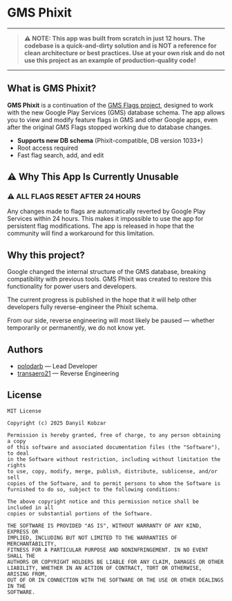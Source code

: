 # GMS Phixit
---

> **⚠️ NOTE: This app was built from scratch in just 12 hours. The codebase is a quick-and-dirty solution and is NOT a reference for clean architecture or best practices. Use at your own risk and do not use this project as an example of production-quality code!**

---

## What is GMS Phixit?

**GMS Phixit** is a continuation of the [GMS Flags project](https://github.com/polodarb/GMS-Flags), designed to work with the new Google Play Services (GMS) database schema. The app allows you to view and modify feature flags in GMS and other Google apps, even after the original GMS Flags stopped working due to database changes.

- **Supports new DB schema** (Phixit-compatible, DB version 1033+)
- Root access required
- Fast flag search, add, and edit

## ⚠️ Why This App Is Currently Unusable
### ⚠️ ALL FLAGS RESET AFTER 24 HOURS

Any changes made to flags are automatically reverted by Google Play Services within 24 hours. This makes it impossible to use the app for persistent flag modifications. The app is released in hope that the community will find a workaround for this limitation.

## Why this project?

Google changed the internal structure of the GMS database, breaking compatibility with previous tools. GMS Phixit was created to restore this functionality for power users and developers.

The current progress is published in the hope that it will help other developers fully reverse-engineer the Phixit schema.

From our side, reverse engineering will most likely be paused — whether temporarily or permanently, we do not know yet.

## Authors
- [polodarb](https://github.com/polodarb) — Lead Developer
- [transaero21](https://github.com/transaero21) — Reverse Engineering

## License
```
MIT License

Copyright (c) 2025 Danyil Kobzar

Permission is hereby granted, free of charge, to any person obtaining a copy
of this software and associated documentation files (the "Software"), to deal
in the Software without restriction, including without limitation the rights
to use, copy, modify, merge, publish, distribute, sublicense, and/or sell
copies of the Software, and to permit persons to whom the Software is
furnished to do so, subject to the following conditions:

The above copyright notice and this permission notice shall be included in all
copies or substantial portions of the Software.

THE SOFTWARE IS PROVIDED "AS IS", WITHOUT WARRANTY OF ANY KIND, EXPRESS OR
IMPLIED, INCLUDING BUT NOT LIMITED TO THE WARRANTIES OF MERCHANTABILITY,
FITNESS FOR A PARTICULAR PURPOSE AND NONINFRINGEMENT. IN NO EVENT SHALL THE
AUTHORS OR COPYRIGHT HOLDERS BE LIABLE FOR ANY CLAIM, DAMAGES OR OTHER
LIABILITY, WHETHER IN AN ACTION OF CONTRACT, TORT OR OTHERWISE, ARISING FROM,
OUT OF OR IN CONNECTION WITH THE SOFTWARE OR THE USE OR OTHER DEALINGS IN THE
SOFTWARE.
```
